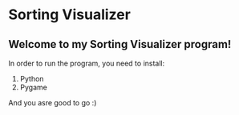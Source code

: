 <h1> Sorting Visualizer </h1>
<h2> Welcome to my Sorting Visualizer program!</h2>
In order to run the program, you need to install:
<ol>
<li> Python </li>
<li> Pygame </li>
</ol>
And you asre good to go :)
